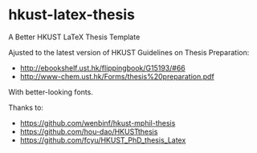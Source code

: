 hkust-latex-thesis
==================

A Better HKUST LaTeX Thesis Template 

Ajusted to the latest version of HKUST Guidelines on Thesis Preparation: 
- http://ebookshelf.ust.hk/flippingbook/G15193/#66
- http://www-chem.ust.hk/Forms/thesis%20preparation.pdf

With better-looking fonts.

Thanks to: 
- https://github.com/wenbinf/hkust-mphil-thesis
- https://github.com/hou-dao/HKUSTthesis
- https://github.com/fcyu/HKUST_PhD_thesis_Latex
